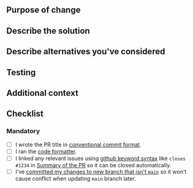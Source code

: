 ## Purpose of change

<!-- e.g resolves #1234 / monster A is too OP despite being an early-game mob -->

## Describe the solution

<!-- e.g nerfs monster A -->

## Describe alternatives you've considered

## Testing

<!-- Describe what steps you took to test that this PR resolved the bug or added the feature, and what tests you performed to make sure it didn't cause any regressions.  Also include testing suggestions for reviewers and maintainers. -->

## Additional context

<!-- Add any other context (such as mock-ups, proof of concepts or screenshots) about the feature or bugfix here. -->

## Checklist

<!--
NOTE: Please grant permission for repository maintainers to edit your PR.  It is EXTREMELY common for PRs to be held up due to trivial changes being requested and the author being unavailable to make them.  In web UI, you can do it by clicking the "Allow edits and access to secrets by maintainers" checkbox next to "Create Pull Request" button at the bottom of the editor, or by clicking the same checkbox in the sidebar after PR has been created.

NOTE: Please read your emails. Anyone mentioned on Github with an @ will receive an email, any activity on your work will also send emails. This is more reliable than being notified on our Discord, you will always get an email.
--->

### Mandatory

- [ ] I wrote the PR title in [conventional commit format](https://docs.cataclysmbn.org/en/contribute/changelog_guidelines/).
- [ ] I ran the [code formatter](https://docs.cataclysmbn.org/en/contribute/contributing/#code-style).
- [ ] I linked any relevant issues using [github keyword syntax](https://docs.cataclysmbn.org/en/contribute/contributing/#pull-request-notes) like `closes #1234` in [Summary of the PR](#why-should-this-pr-be-merged) so it can be closed automatically.
- [ ] I've [committed my changes to new branch that isn't `main`](https://docs.cataclysmbn.org/en/contribute/contributing/#make-your-changes) so it won't cause conflict when updating `main` branch later.

<!--
please remove sections irrelevant to this PR.

### Optional

- [ ] This PR ports commits from DDA or other cataclysm forks.
  - [ ] I have attributed original authors in the commit messages adding [`Co-Authored-By`](https://docs.github.com/pull-requests/committing-changes-to-your-project/creating-and-editing-commits/creating-a-commit-with-multiple-authors) in the commit message.
  - [ ] I have linked the URL of original PR(s) in the description.
- [ ] This is a C++ PR that modifies JSON loading or behavior.
  - [ ] I have documented the changes in the appropriate location in the `doc/` folder.
  - [ ] If documentation for this feature does not exist, please write it or at least note its lack in PR description.
  - [ ] New localizable fields need to be added to the `lang/bn_extract_json_strings.sh` script if it does not support them yet.
  - [ ] If applicable, add checks on game load that would validate the loaded data.
  - [ ] If it modifies format of save files, please add migration from the old format.
- [ ] This is a PR that modifies build process or code organization.
  - [ ] Please document the changes in the appropriate location in the `doc/` folder.
  - [ ] If documentation for this feature or process does not exist, please write it.
  - [ ] If the change alters versions of software required to build or work with the game, please document it.
- [ ] This is a PR that removes JSON entities.
  - [ ] The removed JSON entities have new entries in `data/json/obsoletion/` folder or use some other migration process for existing saves.
-->
